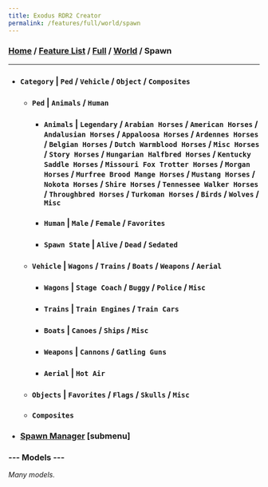 ```yaml
---
title: Exodus RDR2 Creator
permalink: /features/full/world/spawn
---
```

### [Home](/) / [Feature List](/features) / [Full](/features/full) / [World](/features/full/world) / Spawn
---
- ### `Category` | `Ped` / `Vehicle` / `Object` / `Composites`
  - ### `Ped` | `Animals` / `Human`   
    - ### `Animals` | `Legendary` / `Arabian Horses` / `American Horses` / `Andalusian Horses` / `Appaloosa Horses` / `Ardennes Horses` / `Belgian Horses` / `Dutch Warmblood Horses` / `Misc Horses` / `Story Horses` / `Hungarian Halfbred Horses` / `Kentucky Saddle Horses` / `Missouri Fox Trotter Horses` / `Morgan Horses` / `Murfree Brood Mange Horses` / `Mustang Horses` / `Nokota Horses` / `Shire Horses` / `Tennessee Walker Horses` / `Throughbred Horses` / `Turkoman Horses` / `Birds` / `Wolves` / `Misc`
    - ### `Human` | `Male` / `Female` / `Favorites`
    - ### `Spawn State` | `Alive` / `Dead` / `Sedated`
  - ### `Vehicle` | `Wagons` / `Trains` / `Boats` / `Weapons` / `Aerial`
    - ### `Wagons` | `Stage Coach` / `Buggy` / `Police` / `Misc`
    - ### `Trains` | `Train Engines` / `Train Cars`
    - ### `Boats` | `Canoes` / `Ships` / `Misc`
    - ### `Weapons` | `Cannons` / `Gatling Guns`
    - ### `Aerial` | `Hot Air`
  - ### `Objects` | `Favorites` / `Flags` / `Skulls` / `Misc`
  - ### `Composites`
- ### [Spawn Manager](world/spawn/spawn-manager) [submenu]
### --- Models ---
*Many models.*
